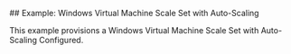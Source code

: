 ## Example: Windows Virtual Machine Scale Set with Auto-Scaling

This example provisions a Windows Virtual Machine Scale Set with Auto-Scaling Configured.
